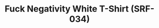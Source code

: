 ---
ee_id: '4368'
site: '1'
type: '2'
url: 2016-079-fuck-negativity-white-t-shirt-srf-034
title: Fuck Negativity White T-Shirt (SRF-034)
year: '2016'
display_year: '2016'
medium: T-shirt
dims: ''
pitch: ''
ps: ''
live_url: ''
related: "[4277] [2014-088-going-negative-lakes] 2014-088 Going Negative / Lakes"
youtube: ''
related_code: ''
imgs: Arcangel-Surfware-fuck-negativity-white-shirt-2016-079-full-database.jpg
subheading: ''
download: ''
add_credit: ''
commission: ''
layout: things-i-made
---